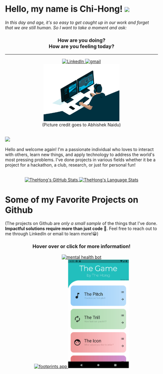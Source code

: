 <!--
**TheHong/TheHong** is a ✨ _special_ ✨ repository because its `README.md` (this file) appears on your GitHub profile.

Here are some ideas to get you started:

- 🔭 I’m currently working on ...
- 🌱 I’m currently learning ...
- 👯 I’m looking to collaborate on ...
- 🤔 I’m looking for help with ...
- 💬 Ask me about ...
- 📫 How to reach me: ...
- 😄 Pronouns: ...
- ⚡ Fun fact: ...
-->


<h1> Hello, my name is Chi-Hong! <img src = "https://raw.githubusercontent.com/MartinHeinz/MartinHeinz/master/wave.gif" width = 30px> </h1>

*In this day and age, it's so easy to get caught up in our work and forget that we are still human. So I want to take a moment and ask:*

<h3 align="center">
  How are you doing?<br/>
  How are you feeling today?
</h3>

---

<div align="center">
  <a href="https://www.linkedin.com/in/cheung-chihong/" target="_blank">
    <img alt="LinkedIn" src="https://img.shields.io/badge/my%20LinkedIn-0077B5?style=for-the-badge&logo=linkedin&logoColor=white">
  </a>  
  <a href="mailto:chcheung.office@gmail.com">
    <img src="https://img.shields.io/badge/my%20email-EA4335?style=for-the-badge&logo=gmail&logoColor=white" alt="gmail" />
  </a>
</div>

<div align="center" title="Picture credit goes to https://github.com/abhisheknaiidu">
  <img src="media\abhisheknaiidu_coding_gif.gif" width="250"/>
</div>
<div align="center">
  (Picture credit goes to Abhishek Naidu)
</div>
  
<br/>
<p>
  <a href="https://github.com/DenverCoder1/readme-typing-svg"><img src="https://readme-typing-svg.herokuapp.com?&font=IBM+Plex+Sans&color=abcdef&size=20&lines=Welcome+to+my+GitHub+Profile!;Here's+why+I+work...;Goal+1.+To+be+impactful;Goal+2.+To+use+my+skills+and+experiences;Goal+3.+To+continue+learning;Goal+4.+To+gain+new+perspectives" /></a>
</p>

Hello and welcome again! I'm a passionate individual who loves to interact with others, learn new things, and apply technology to address the world's most pressing problems. I've done projects in various fields whether it be a project for a hackathon, a club, research, or just for personal fun!

<br/>

<div align="center">
  <a href="https://github.com/TheHong">
    <img align="center" src="https://github-readme-stats.vercel.app/api?username=TheHong&show_icons=true&hide=stars&hide_border=true&count_private=true&include_all_commits=true&custom_title=Github Activity" alt="TheHong's GitHub Stats" />
  </a>
  <a href="https://github.com/TheHong">
    <img align="center" src="https://github-readme-stats.vercel.app/api/top-langs/?username=TheHong&layout=compact&hide_border=true&langs_count=6&custom_title=Language Stats on Github" alt="TheHong's Language Stats" />
  </a>
</div>

<h1> Some of my Favorite Projects on Github</h1>

(The projects on Github are *only a small sample* of the things that I've done. **Impactful solutions require more than just code** 💪. Feel free to reach out to me through LinkedIn or email to learn more!😀)

<h3 align="center">Hover over or click for more information!</h3>

<div align="center">
  <a title="TheHong/Mental-Health-Bot" href="https://github.com/TheHong/Mental-Health-Bot">
    <img src="media/felix.gif" alt="mental health bot" width="400"/>
  </a>
</div>

<div align="center">
  <a title="caitlinstanton/ivyhacks" href="https://github.com/caitlinstanton/ivyhacks">
    <img src="media/footprints.gif" alt="footprints app" width="200"/>
  </a>
  <a title="TheHong/TheGame" href="https://github.com/TheHong/TheGame">
    <img src="media/TheGame.gif" alt="footprints app" width="200"/>
  </a>
</div>
